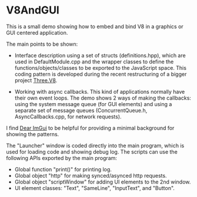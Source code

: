 # V8AndGUI

This is a small demo showing how to embed and bind V8 in a graphics or GUI centered application.

The main points to be shown:

* Interface description using a set of structs (definitions.hpp), which are used in DefaultModule.cpp and the wrapper classes to define the functions/objects/classes to be exported to the JavaScript space. This coding pattern is developed during the recent restructuring of a bigger project [Three.V8](https://github.com/fynv/three.v8).
  
* Working with async callbacks. This kind of applications normally have their own event loops. The demo shows 2 ways of making the callbacks: using the system message queue (for GUI elements) and using a separate set of message queues (ConcurrentQueue.h, AsyncCallbacks.cpp, for network requests).

I find [Dear ImGui](https://github.com/ocornut/imgui) to be helpful for providing a minimal background for showing the patterns. 

The "Launcher" window is coded directly into the main program, which is used for loading code and showing debug log. The scripts can use the following APIs exported by the main program:

* Global function "print()" for printing log.
* Global object "http" for making synced/asynced http requests.
* Global object "scriptWindow" for adding UI elements to the 2nd window.
* UI element classes: "Text", "SameLine", "InputText", and "Button".



